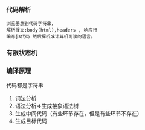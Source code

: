 ### 代码解析
    浏览器拿到代码字符串，
    解析报文:body(html),headers , 响应行
    编写js代码 然后解析成计算机可读的语言。


### 有限状态机

### 编译原理
代码都是字符串
1. 词法分析
2. 语法分析=>生成抽象语法树  
3. 生成中间代码（有些环节存在，但是有些环节不存在）
4. 生成目标代码